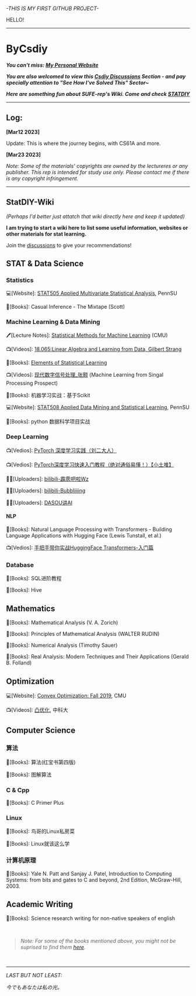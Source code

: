 
*-THIS IS MY FIRST GITHUB PROJECT-*

HELLO!

------

# ByCsdiy

**_You can't miss: [My Personal Website](https://by-xin.github.io/)_**

**_You are also welcomed to view this [Csdiy Discussions](https://github.com/By-Xin/ByCsdiy/discussions) Section - and pay specially attention to "See How I've Solved This" Sector~_**

**_Here are something fun about SUFE-rep's Wiki. Come and check [STATDIY](https://github.com/By-Xin/Sufe/wiki/STATDIY)_**

------

## Log:

**[Mar12 2023]**

Update: This is where the journey begins, with CS61A and more.



**[Mar23 2023]**

*Note: Some of the materials' copyrights are owned by the lectureres or any publisher. This rep is intended for study use only. Please contact me if there is any copyright infringement.* 


-------
## StatDIY-Wiki

_(Perhaps I'd better just attatch that wiki directly here and keep it updated)_

**I am trying to start a wiki here to list some useful information, websites or other materials for stat learning.**

Join the [discussions](https://github.com/By-Xin/Sufe/discussions/6) to give your recommendations!

## STAT & Data Science

### Statistics

💻\[Website]: [STAT505 Applied Multivariate Statistical Analysis](https://online.stat.psu.edu/stat505/), PennSU

📖\[Books]: Casual Inference - The Mixtape (Scott)

### Machine Learning & Data Mining

🖊️\[Lecture Notes]: [Statistical Methods for Machine Learning](https://www.stat.cmu.edu/~larry/=sml/) (CMU)

📺\[Videos]: [18.065:Linear Algebra and Learning from Data, Gilbert Strang](https://www.bilibili.com/video/BV1Tu411r7mZ?p=3&vd_source=8a00dab0be94d29388f2286892ba8d50)

📖\[Books]: [Elements of Statistical Learning](https://hastie.su.domains/ElemStatLearn/)

📺\[Videos]: [现代数字信号处理_张颢](https://www.bilibili.com/video/BV19P4y1L7Ku/?spm_id_from=333.337.search-card.all.click&vd_source=8a00dab0be94d29388f2286892ba8d50) (Machine Learning from Singal Processing Prospect)

📖\[Books]: 机器学习实战：基于Scikit

💻\[Website]: [STAT508 Applied Data Mining and Statistical Learning](https://online.stat.psu.edu/stat508/), PennSU

📖\[Books]: python 数据科学项目实战

### Deep Learning

📺\[Vedios]: [PyTorch 深度学习实践（刘二大人）](https://space.bilibili.com/21241234/channel/seriesdetail?sid=245319)

📺\[Vedios]: [PyTorch深度学习快速入门教程（绝对通俗易懂！）【小土堆】](https://www.bilibili.com/video/BV1hE411t7RN/?spm_id_from=333.337.search-card.all.click&vd_source=8a00dab0be94d29388f2286892ba8d50)

👩‍💻\[Uploaders]: [bilibili-霹雳吧啦Wz](https://space.bilibili.com/18161609?spm_id_from=333.337.0.0)

👩‍💻\[Uploaders]: [bilibili-Bubbliiiing](https://space.bilibili.com/472467171?spm_id_from=333.337.0.0)

👩‍💻\[Uploaders]: [DASOU讲AI](https://space.bilibili.com/414678948?spm_id_from=333.337.0.0)

#### NLP

📖\[Books]: Natural Language Processing with Transformers - Building Language Applications with Hugging Face (Lewis Tunstall, et al.)

📺\[Vedios]: [手把手带你实战HuggingFace Transformers-入门篇](https://space.bilibili.com/21060026/channel/collectiondetail?sid=1357748)

### Database

📖\[Books]: SQL进阶教程

📖\[Books]: Hive

## Mathematics

📖\[Books]: Mathematical Analysis (V. A. Zorich)

📖\[Books]: Principles of Mathematical Analysis (WALTER RUDIN)

📖\[Books]: Numerical Analysis (Timothy Sauer)

📖\[Books]: Real Analysis: Modern Techniques and Their Applications (Gerald B. Folland)


## Optimization
💻\[Website]: [Convex Optimization: Fall 2019](https://www.stat.cmu.edu/~ryantibs/convexopt/), CMU

📺\[Videos]: [凸优化](https://www.bilibili.com/video/BV1Jt411p7jE/?p=2&share_source=copy_web&vd_source=9471c7cd3fca9ffedd9167aefed57c6d), 中科大



## Computer Science

### 算法

📖\[Books]: 算法(红宝书第四版)

📖\[Books]: 图解算法

### C & Cpp

📖\[Books]: C Primer Plus

### Linux

📖\[Books]: 鸟哥的Linux私房菜

📖\[Books]: Linux就该这么学

### 计算机原理

📖\[Books]: Yale N. Patt and Sanjay J. Patel, Introduction to Computing Systems: from bits and gates to C and beyond, 2nd Edition, McGraw-Hill, 2003.



## Academic Writing

📖\[Books]: Science research writing for non-native speakers of english

<br>

> _Note: For some of the books mentioned above, you might not be suprised to find them [here](https://github.com/By-Xin/Sufe/tree/main/Bookshelf)._

<br>



-------

_LAST BUT NOT LEAST:_

*今でもあなたは私の光。*
